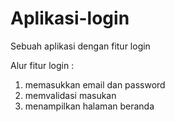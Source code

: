 # Aplikasi-login
Sebuah aplikasi dengan fitur login

Alur fitur login : 
1. memasukkan email dan password
2. memvalidasi masukan
3. menampilkan halaman beranda
